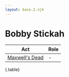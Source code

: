 ```yaml
---
layout: base.2.njk
---
```


# Bobby Stickah

| Act | Role |
|---|---|
| [Maxwell's Dead](../maxwells-dead) | - |

{.table}